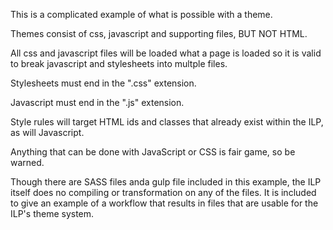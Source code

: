 This is a complicated example of what is possible with a theme.

Themes consist of css, javascript and supporting files, BUT NOT HTML.

All css and javascript files will be loaded what a page is loaded so it is valid
to break javascript and stylesheets into multple files. 

Stylesheets must end in the ".css" extension.

Javascript must end in the ".js" extension.

Style rules will target HTML ids and classes that already exist within the
ILP, as will Javascript.

Anything that can be done with JavaScript or CSS is fair game, so be warned.

Though there are SASS files anda  gulp file included in this example, the ILP itself
does no compiling or transformation on any of the files.  It is included to give an
example of a workflow that results in files that are usable for the ILP's theme
system.

